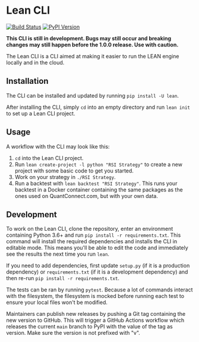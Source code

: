 # Lean CLI

[![Build Status](https://github.com/QuantConnect/lean-cli/workflows/Build/badge.svg)](https://github.com/QuantConnect/lean-cli/actions?query=workflow%3ABuild)
[![PyPI Version](https://img.shields.io/pypi/v/lean)](https://pypi.org/project/lean/)

**This CLI is still in development. Bugs may still occur and breaking changes may still happen before the 1.0.0 release. Use with caution.**

The Lean CLI is a CLI aimed at making it easier to run the LEAN engine locally and in the cloud.

## Installation

The CLI can be installed and updated by running `pip install -U lean`.

After installing the CLI, simply `cd` into an empty directory and run `lean init` to set up a Lean CLI project.

## Usage

A workflow with the CLI may look like this:
1. `cd` into the Lean CLI project.
2. Run `lean create-project -l python "RSI Strategy"` to create a new project with some basic code to get you started.
3. Work on your strategy in `./RSI Strategy`.
4. Run a backtest with `lean backtest "RSI Strategy"`. This runs your backtest in a Docker container containing the same packages as the ones used on QuantConnect.com, but with your own data.

## Development

To work on the Lean CLI, clone the repository, enter an environment containing Python 3.6+ and run `pip install -r requirements.txt`. This command will install the required dependencies and installs the CLI in editable mode. This means you'll be able to edit the code and immediately see the results the next time you run `lean`.

If you need to add dependencies, first update `setup.py` (if it is a production dependency) or `requirements.txt` (if it is a development dependency) and then re-run `pip install -r requirements.txt`.

The tests can be ran by running `pytest`. Because a lot of commands interact with the filesystem, the filesystem is mocked before running each test to ensure your local files won't be modified.

Maintainers can publish new releases by pushing a Git tag containing the new version to GitHub. This will trigger a GitHub Actions workflow which releases the current `main` branch to PyPI with the value of the tag as version. Make sure the version is not prefixed with "v".
